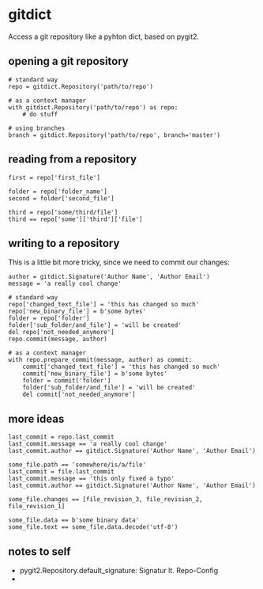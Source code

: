 gitdict
=======

Access a git repository like a pyhton dict, based on pygit2.


opening a git repository
------------------------

    # standard way
    repo = gitdict.Repository('path/to/repo')
    
    # as a context manager
    with gitdict.Repository('path/to/repo') as repo:
        # do stuff
    
    # using branches
    branch = gitdict.Repository('path/to/repo', branch='master')


reading from a repository
-------------------------

    first = repo['first_file']
    
    folder = repo['folder_name']
    second = folder['second_file']
    
    third = repo['some/third/file']
    third == repo['some']['third']['file']


writing to a repository
-----------------------

This is a little bit more tricky, since we need to commit our changes:

    author = gitdict.Signature('Author Name', 'Author Email')
    message = 'a really cool change'
    
    # standard way
    repo['changed_text_file'] = 'this has changed so much'
    repo['new_binary_file'] = b'some bytes'
    folder = repo['folder']
    folder['sub_folder/and_file'] = 'will be created'
    del repo['not_needed_anymore']            
    repo.commit(message, author)
    
    # as a context manager
    with repo.prepare_commit(message, author) as commit:
        commit['changed_text_file'] = 'this has changed so much'
        commit['new_binary_file'] = b'some bytes'
        folder = commit['folder']
        folder['sub_folder/and_file'] = 'will be created'
        del commit['not_needed_anymore']            


more ideas
----------
    
    last_commit = repo.last_commit
    last_commit.message == 'a really cool change'
    last_commit.author == gitdict.Signature('Author Name', 'Author Email')
    
    some_file.path == 'somewhere/is/a/file'
    last_commit = file.last_commit
    last_commit.message == 'this only fixed a typo'
    last_commit.author == gitdict.Signature('Author Name', 'Author Email')
    
    some_file.changes == [file_revision_3, file_revision_2, file_revision_1]
    
    some_file.data == b'some binary data'
    some_file.text == some_file.data.decode('utf-8')
    
    
        
    
    
notes to self
-------------

- pygit2.Repository.default_signature: Signatur lt. Repo-Config
- 